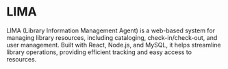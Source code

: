 # LIMA
LIMA (Library Information Management Agent) is a web-based system for managing library resources, including cataloging, check-in/check-out, and user management. Built with React, Node.js, and MySQL, it helps streamline library operations, providing efficient tracking and easy access to resources.
